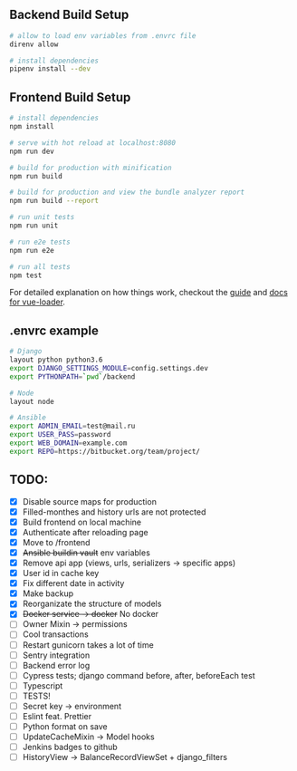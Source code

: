 ## Backend Build Setup

``` bash
# allow to load env variables from .envrc file
direnv allow

# install dependencies
pipenv install --dev
```

## Frontend Build Setup

``` bash
# install dependencies
npm install

# serve with hot reload at localhost:8080
npm run dev

# build for production with minification
npm run build

# build for production and view the bundle analyzer report
npm run build --report

# run unit tests
npm run unit

# run e2e tests
npm run e2e

# run all tests
npm test
```

For detailed explanation on how things work, checkout the [guide](http://vuejs-templates.github.io/webpack/) and [docs for vue-loader](http://vuejs.github.io/vue-loader).

## .envrc example
```bash
# Django
layout python python3.6
export DJANGO_SETTINGS_MODULE=config.settings.dev
export PYTHONPATH=`pwd`/backend

# Node
layout node

# Ansible
export ADMIN_EMAIL=test@mail.ru
export USER_PASS=password
export WEB_DOMAIN=example.com
export REPO=https://bitbucket.org/team/project/
```

## TODO:
- [X] Disable source maps for production
- [X] Filled-monthes and history urls are not protected
- [X] Build frontend on local machine
- [X] Authenticate after reloading page
- [X] Move to /frontend
- [X] ~~Ansible buildin vault~~ env variables
- [X] Remove api app (views, urls, serializers -> specific apps)
- [X] User id in cache key
- [X] Fix different date in activity
- [X] Make backup
- [X] Reorganizate the structure of models
- [X] ~~Docker service -> docker~~ No docker
- [ ] Owner Mixin -> permissions
- [ ] Cool transactions
- [ ] Restart gunicorn takes a lot of time
- [ ] Sentry integration
- [ ] Backend error log
- [ ] Cypress tests; django command before, after, beforeEach test
- [ ] Typescript
- [ ] TESTS!
- [ ] Secret key -> environment
- [ ] Eslint feat. Prettier
- [ ] Python format on save
- [ ] UpdateCacheMixin -> Model hooks
- [ ] Jenkins badges to github
- [ ] HistoryView -> BalanceRecordViewSet + django_filters
